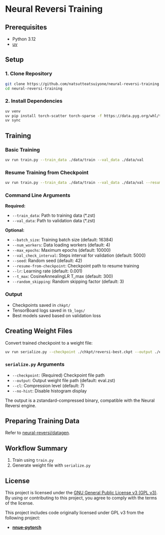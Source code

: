 # Neural Reversi Training

## Prerequisites

- Python 3.12
- [uv](https://github.com/astral-sh/uv)

## Setup

### 1. Clone Repository

```bash
git clone https://github.com/natsutteatsuiyone/neural-reversi-training.git
cd neural-reversi-training
```

### 2. Install Dependencies

```bash
uv venv
uv pip install torch-scatter torch-sparse -f https://data.pyg.org/whl/torch-2.5.0+cu124.html
uv sync
```

## Training

### Basic Training

```bash
uv run train.py --train_data ./data/train --val_data ./data/val
```

### Resume Training from Checkpoint

```bash
uv run train.py --train_data ./data/train --val_data ./data/val --resume-from-checkpoint ./chkpt/reversi-10-0.0123.ckpt
```

### Command Line Arguments

**Required:**
- `--train_data`: Path to training data (*.zst)
- `--val_data`: Path to validation data (*.zst)

**Optional:**
- `--batch_size`: Training batch size (default: 16384)
- `--num_workers`: Data loading workers (default: 4)
- `--max_epochs`: Maximum epochs (default: 10000)
- `--val_check_interval`: Steps interval for validation (default: 5000)
- `--seed`: Random seed (default: 42)
- `--resume-from-checkpoint`: Checkpoint path to resume training
- `--lr`: Learning rate (default: 0.001)
- `--t_max`: CosineAnnealingLR T_max (default: 300)
- `--random_skipping`: Random skipping factor (default: 3)

### Output

- Checkpoints saved in `chkpt/`
- TensorBoard logs saved in `tb_logs/`
- Best models saved based on validation loss

## Creating Weight Files

Convert trained checkpoint to a weight file:

```bash
uv run serialize.py --checkpoint ./chkpt/reversi-best.ckpt --output ./eval.zst
```

### `serialize.py` Arguments

- `--checkpoint`: (Required) Checkpoint file path
- `--output`: Output weight file path (default: eval.zst)
- `--cl`: Compression level (default: 7)
- `--no-hist`: Disable histogram display

The output is a zstandard-compressed binary, compatible with the Neural Reversi engine.

## Preparing Training Data

Refer to [neural-reversi/datagen](https://github.com/natsutteatsuiyone/neural-reversi/tree/main/datagen).

## Workflow Summary

1. Train using `train.py`
2. Generate weight file with `serialize.py`

## License

This project is licensed under the [GNU General Public License v3 (GPL v3)](LICENSE). By using or contributing to this project, you agree to comply with the terms of the license.

This project includes code originally licensed under GPL v3 from the following project:

- **[nnue-pytorch](https://github.com/official-stockfish/nnue-pytorch)**
